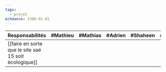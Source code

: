 ```yaml
---
tags:
  - projet
échéance: 2300-01-01
---
```

Responsabilités|#Mathieu|#Mathias|#Adrien|#Shaheen|#Pierre
---|---|--|--|--|--
[[faire en sorte que le site saé 15 soit écologique]]|
